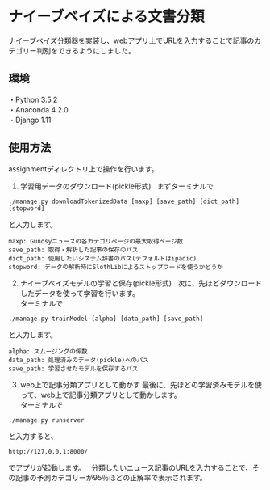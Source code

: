 # ナイーブベイズによる文書分類
ナイーブベイズ分類器を実装し、webアプリ上でURLを入力することで記事のカテゴリー判別をできるようにしました。

## 環境
・Python 3.5.2  
・Anaconda 4.2.0  
・Django 1.11

## 使用方法
assignmentディレクトリ上で操作を行います。

1. 学習用データのダウンロード(pickle形式)  
まずターミナルで

```terminal
./manage.py downloadTokenizedData [maxp] [save_path] [dict_path] [stopword]
```

と入力します。

```
maxp: Gunosyニュースの各カテゴリページの最大取得ページ数
save_path: 取得・解析した記事の保存のパス
dict_path: 使用したいシステム辞書のパス(デフォルトはipadic)
stopword: データの解析時にSlothLibによるストップワードを使うかどうか
```

2. ナイーブベイズモデルの学習と保存(pickle形式)  
次に、先ほどダウンロードしたデータを使って学習を行います。  
ターミナルで

```terminal
./manage.py trainModel [alpha] [data_path] [save_path]
```

と入力します。

```
alpha: スムージングの係数
data_path: 処理済みのデータ(pickle)へのパス
save_path: 学習させたモデルを保存するパス
```

3. web上で記事分類アプリとして動かす
最後に、先ほどの学習済みモデルを使って、web上で記事分類アプリとして動かします。  
ターミナルで

```
./manage.py runserver
```

と入力すると、

```
http://127.0.0.1:8000/
```

でアプリが起動します。  
分類したいニュース記事のURLを入力することで、その記事の予測カテゴリーが95％ほどの正解率で表示されます。



